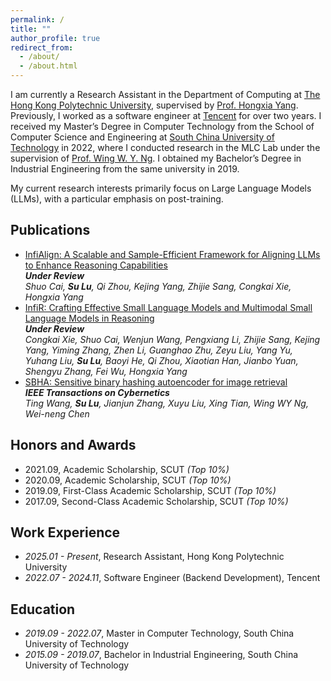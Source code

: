 ```yaml
---
permalink: /
title: ""
author_profile: true
redirect_from: 
  - /about/
  - /about.html
---
```


I am currently a Research Assistant in the Department of Computing at [The Hong Kong Polytechnic University](https://www.polyu.edu.hk), supervised by [Prof. Hongxia Yang](https://www4.comp.polyu.edu.hk/~hongxyang/). Previously, I worked as a software engineer at [Tencent](https://www.tencent.com/en-us/) for over two years. I received my Master’s Degree in Computer Technology from the School of Computer Science and Engineering at [South China University of Technology](https://www.scut.edu.cn/en/) in 2022, where I conducted research in the MLC Lab under the supervision of [Prof. Wing W. Y. Ng](https://www2.scut.edu.cn/cs/2017/0629/c22284a328086/page.htm). I obtained my Bachelor’s Degree in Industrial Engineering from the same university in 2019. 

My current research interests primarily focus on Large Language Models (LLMs), with a particular emphasis on post-training.

## Publications
* [InfiAlign: A Scalable and Sample-Efficient Framework for Aligning LLMs to Enhance Reasoning Capabilities](https://arxiv.org/abs/2508.05496)  
***Under Review***  
*Shuo Cai, **Su Lu**, Qi Zhou, Kejing Yang, Zhijie Sang, Congkai Xie, Hongxia Yang*
* [InfiR: Crafting Effective Small Language Models and Multimodal Small Language Models in Reasoning](https://arxiv.org/abs/2502.11573)  
***Under Review***  
*Congkai Xie, Shuo Cai, Wenjun Wang, Pengxiang Li, Zhijie Sang, Kejing Yang, Yiming Zhang, Zhen Li, Guanghao Zhu, Zeyu Liu, Yang Yu, Yuhang Liu, **Su Lu**, Baoyi He, Qi Zhou, Xiaotian Han, Jianbo Yuan, Shengyu Zhang, Fei Wu, Hongxia Yang*
* [SBHA: Sensitive binary hashing autoencoder for image retrieval](https://ieeexplore.ieee.org/abstract/document/10123358)  
***IEEE Transactions on Cybernetics***  
*Ting Wang, **Su Lu**, Jianjun Zhang, Xuyu Liu, Xing Tian, Wing WY Ng, Wei-neng Chen*

## Honors and Awards
* 2021.09, Academic Scholarship, SCUT *(Top 10%)*
* 2020.09, Academic Scholarship, SCUT *(Top 10%)*
* 2019.09, First-Class Academic Scholarship, SCUT *(Top 10%)*
* 2017.09, Second-Class Academic Scholarship, SCUT *(Top 10%)*

## Work Experience
* *2025.01 - Present*, Research Assistant, Hong Kong Polytechnic University
* *2022.07 - 2024.11*, Software Engineer (Backend Development), Tencent

## Education
* *2019.09 - 2022.07*, Master in Computer Technology, South China University of Technology
* *2015.09 - 2019.07*, Bachelor in Industrial Engineering, South China University of Technology
